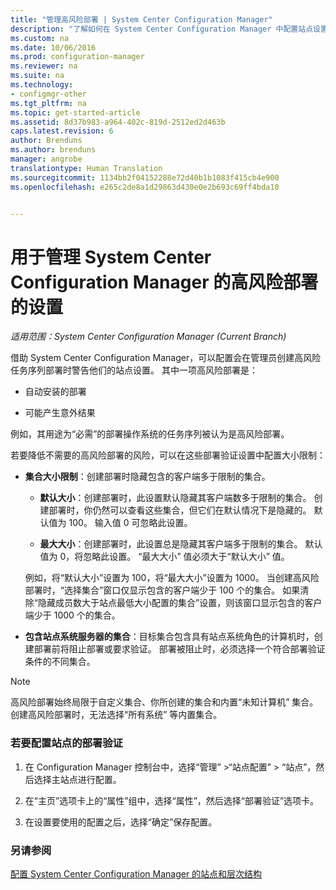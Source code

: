 ```yaml
---
title: "管理高风险部署 | System Center Configuration Manager"
description: "了解如何在 System Center Configuration Manager 中配置站点设置以便在管理员创建高风险部署时警告他们。"
ms.custom: na
ms.date: 10/06/2016
ms.prod: configuration-manager
ms.reviewer: na
ms.suite: na
ms.technology:
- configmgr-other
ms.tgt_pltfrm: na
ms.topic: get-started-article
ms.assetid: 8d37b983-a964-402c-819d-2512ed2d463b
caps.latest.revision: 6
author: Brenduns
ms.author: brenduns
manager: angrobe
translationtype: Human Translation
ms.sourcegitcommit: 1134bb2f04152288e72d40b1b1083f415cb4e900
ms.openlocfilehash: e265c2de8a1d29863d430e0e2b693c69ff4bda10


---
```

# <a name="settings-to-manage-high-risk-deployments-for-system-center-configuration-manager"></a>用于管理 System Center Configuration Manager 的高风险部署的设置

*适用范围：System Center Configuration Manager (Current Branch)*


借助 System Center Configuration Manager，可以配置会在管理员创建高风险任务序列部署时警告他们的站点设置。 其中一项高风险部署是：  

-   自动安装的部署  

-   可能产生意外结果  

 例如，其用途为“必需”的部署操作系统的任务序列被认为是高风险部署。  

 若要降低不需要的高风险部署的风险，可以在这些部署验证设置中配置大小限制：  

-   **集合大小限制**：创建部署时隐藏包含的客户端多于限制的集合。  

    -   **默认大小**：创建部署时，此设置默认隐藏其客户端数多于限制的集合。 创建部署时，你仍然可以查看这些集合，但它们在默认情况下是隐藏的。 默认值为 100。 输入值 0 可忽略此设置。  

    -   **最大大小**：创建部署时，此设置总是隐藏其客户端多于限制的集合。 默认值为 0，将忽略此设置。 “最大大小”  值必须大于“默认大小”  值。  

     例如，将“默认大小”设置为 100，将“最大大小”设置为 1000。 当创建高风险部署时，“选择集合”窗口仅显示包含的客户端少于 100 个的集合。 如果清除“隐藏成员数大于站点最低大小配置的集合”设置，则该窗口显示包含的客户端少于 1000 个的集合。  

-   **包含站点系统服务器的集合**：目标集合包含具有站点系统角色的计算机时，创建部署前将阻止部署或要求验证。 部署被阻止时，必须选择一个符合部署验证条件的不同集合。  

> [!NOTE]  
>  高风险部署始终局限于自定义集合、你所创建的集合和内置“未知计算机”  集合。 创建高风险部署时，无法选择“所有系统” 等内置集合。  

### <a name="to-configure-deployment-verification-for-a-site"></a>若要配置站点的部署验证  

1.  在 Configuration Manager 控制台中，选择“管理” >“站点配置” > “站点”，然后选择主站点进行配置。  

2.  在“主页”选项卡上的“属性”组中，选择“属性”，然后选择“部署验证”选项卡。  

3.  在设置要使用的配置之后，选择“确定”保存配置。  

### <a name="see-also"></a>另请参阅  
 [配置 System Center Configuration Manager 的站点和层次结构](../../core/servers/deploy/configure/configure-sites-and-hierarchies.md)



<!--HONumber=Nov16_HO1-->


